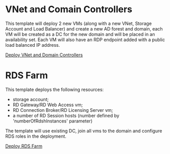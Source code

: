 # VNet and Comain Controllers

This template will deploy 2 new VMs (along with a new VNet, Storage Account and Load Balancer) and create a new  AD forest and domain, each VM will be created as a DC for the new domain and will be placed in an availability set. Each VM will also have an RDP endpoint added with a public load balanced IP address.

<a href="https://portal.azure.com/#create/Microsoft.Template/uri/https%3A%2F%2Fraw.githubusercontent.com%2Fnikkh%2FCDG-RDS-Farm2%2Fmaster%2FCDG-RDS-Farm2%2Fcreate-domain.json" target="_blank">
   Deploy VNet and Domain Controllers
</a>

# RDS Farm

This template deploys the following resources:

<ul><li>storage account;</li><li>RD Gateway/RD Web Access vm;</li><li>RD Connection Broker/RD Licensing Server vm;</li><li>a number of RD Session hosts (number defined by 'numberOfRdshInstances' parameter)</li></ul>

The template will use existing DC, join all vms to the domain and configure RDS roles in the deployment.

<a href="https://portal.azure.com/#create/Microsoft.Template/uri/https%3A%2F%2Fraw.githubusercontent.com%2Fnikkh%2FCDG-RDS-Farm2%2Fmaster%2FCDG-RDS-Farm2%2Fdeploy-rds-farm.json" target="_blank">
   Deploy RDS Farm
</a>
